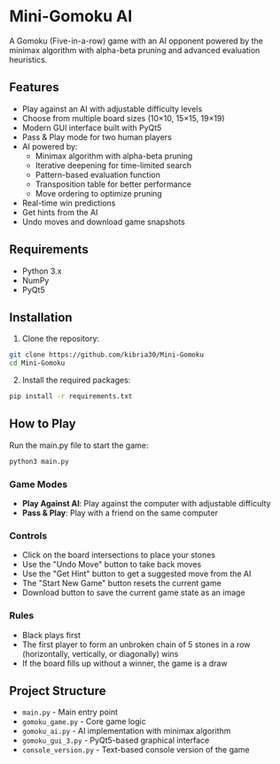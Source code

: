# Mini-Gomoku AI

A Gomoku (Five-in-a-row) game with an AI opponent powered by the minimax algorithm with alpha-beta pruning and advanced evaluation heuristics.

## Features

- Play against an AI with adjustable difficulty levels
- Choose from multiple board sizes (10×10, 15×15, 19×19)
- Modern GUI interface built with PyQt5
- Pass & Play mode for two human players
- AI powered by:
  - Minimax algorithm with alpha-beta pruning
  - Iterative deepening for time-limited search
  - Pattern-based evaluation function
  - Transposition table for better performance
  - Move ordering to optimize pruning
- Real-time win predictions
- Get hints from the AI
- Undo moves and download game snapshots

## Requirements

- Python 3.x
- NumPy
- PyQt5

## Installation

1. Clone the repository:

```bash
git clone https://github.com/kibria30/Mini-Gomoku
cd Mini-Gomoku
```

2. Install the required packages:

```bash
pip install -r requirements.txt
```

## How to Play

Run the main.py file to start the game:

```bash
python3 main.py
```

### Game Modes

- **Play Against AI**: Play against the computer with adjustable difficulty
- **Pass & Play**: Play with a friend on the same computer

### Controls

- Click on the board intersections to place your stones
- Use the "Undo Move" button to take back moves
- Use the "Get Hint" button to get a suggested move from the AI
- The "Start New Game" button resets the current game
- Download button to save the current game state as an image

### Rules

- Black plays first
- The first player to form an unbroken chain of 5 stones in a row (horizontally, vertically, or diagonally) wins
- If the board fills up without a winner, the game is a draw

## Project Structure

- `main.py` - Main entry point
- `gomoku_game.py` - Core game logic
- `gomoku_ai.py` - AI implementation with minimax algorithm
- `gomoku_gui_3.py` - PyQt5-based graphical interface
- `console_version.py` - Text-based console version of the game
